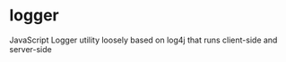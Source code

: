 logger
======

JavaScript Logger utility loosely based on log4j that runs client-side and server-side